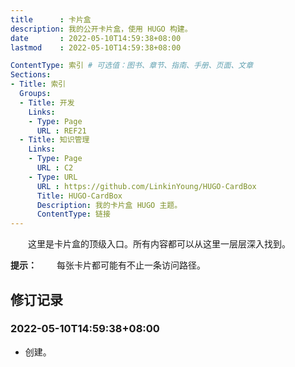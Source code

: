 ```yaml
---
title      : 卡片盒
description: 我的公开卡片盒，使用 HUGO 构建。
date       : 2022-05-10T14:59:38+08:00
lastmod    : 2022-05-10T14:59:38+08:00

ContentType: 索引 # 可选值：图书、章节、指南、手册、页面、文章
Sections:
- Title: 索引
  Groups:
  - Title: 开发
    Links:
    - Type: Page
      URL : REF21
  - Title: 知识管理
    Links:
    - Type: Page
      URL : C2
    - Type: URL
      URL : https://github.com/LinkinYoung/HUGO-CardBox
      Title: HUGO-CardBox
      Description: 我的卡片盒 HUGO 主题。
      ContentType: 链接
---
```



　　这里是卡片盒的顶级入口。所有内容都可以从这里一层层深入找到。

**提示：**
　　每张卡片都可能有不止一条访问路径。

## 修订记录
### 2022-05-10T14:59:38+08:00
* 创建。